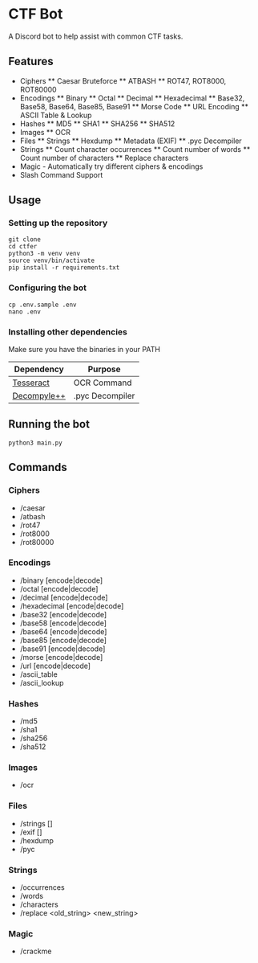 # CTF Bot
A Discord bot to help assist with common CTF tasks.

## Features
* Ciphers
** Caesar Bruteforce
** ATBASH
** ROT47, ROT8000, ROT80000
* Encodings
** Binary
** Octal
** Decimal
** Hexadecimal
** Base32, Base58, Base64, Base85, Base91
** Morse Code
** URL Encoding
** ASCII Table & Lookup
* Hashes
** MD5
** SHA1
** SHA256
** SHA512
* Images
** OCR
* Files
** Strings
** Hexdump
** Metadata (EXIF)
** .pyc Decompiler
* Strings
** Count character occurrences
** Count number of words
** Count number of characters
** Replace characters
* Magic - Automatically try different ciphers & encodings
* Slash Command Support

## Usage
### Setting up the repository
```
git clone
cd ctfer
python3 -m venv venv
source venv/bin/activate
pip install -r requirements.txt
```

### Configuring the bot
```
cp .env.sample .env
nano .env
```

### Installing other dependencies
Make sure you have the binaries in your PATH

| Dependency | Purpose |
| --- | --- |
| [Tesseract](https://github.com/tesseract-ocr/tesseract) | OCR Command |
| [Decompyle++](https://github.com/zrax/pycdc) | .pyc Decompiler |

## Running the bot
```
python3 main.py
```

## Commands
### Ciphers
* /caesar <ciphertext>
* /atbash <ciphertext>
* /rot47 <ciphertext>
* /rot8000 <ciphertext>
* /rot80000 <ciphertext>
### Encodings
* /binary <text> [encode|decode]
* /octal <text> [encode|decode]
* /decimal <text> [encode|decode]
* /hexadecimal <text> [encode|decode]
* /base32 <text> [encode|decode]
* /base58 <text> [encode|decode]
* /base64 <text> [encode|decode]
* /base85 <text> [encode|decode]
* /base91 <text> [encode|decode]
* /morse <text> [encode|decode]
* /url <text> [encode|decode]
* /ascii_table
* /ascii_lookup <character>
### Hashes
* /md5 <text>
* /sha1 <text>
* /sha256 <text>
* /sha512 <text>
### Images
* /ocr <image>
### Files
* /strings <file> [<grep>]
* /exif <file> [<grep>]
* /hexdump <file>
* /pyc <file>
### Strings
* /occurrences <text> <character>
* /words <text>
* /characters <text>
* /replace <text> <old_string> <new_string>
### Magic
* /crackme <ciphertext>












